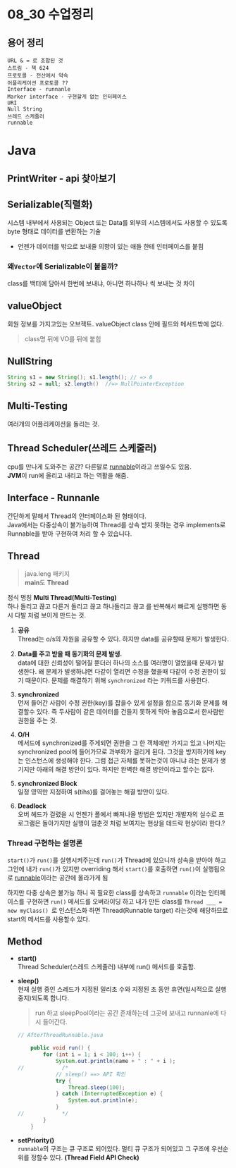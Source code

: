 08_30 수업정리
=======

## 용어 정리
    URL & = 로 조합된 것
    스트림 - 책 624
    프로토콜 - 전산에서 약속
    어플리케이션 프로토콜 ?? 
    Interface - runnanle
    Marker interface - 구현할게 없는 인터페이스 
    URI
    Null String
    쓰레드 스케줄러
    runnable
    
  

# Java 


## PrintWriter - api 찾아보기

## Serializable(직렬화)
시스템 내부에서 사용되는 Object 또는 Data를 외부의 시스템에서도 사용할 수 있도록 byte 형태로 데이터를 변환하는 기술  
- 언젠가 데이터를 밖으로 보내줄 의향이 있는 애들 한테 인터페이스를 붙힘

### 왜`Vector`에 **Serializable**이 붙을까?
class를 백터에 담아서 한번에 보내냐, 아니면 하나하나 씩 보내는 것 차이 

## valueObject
회원 정보를 가지고있는 오브젝트. valueObject class 안에 필드와 메서드밖에 없다.
> class명 뒤에 VO를 뒤에 붙힘

<!-- 
전산이란 시스템은 c:/a/b/zzz.txt 파일 시스템이라 함 
parent = c:/a/b/  까지
child = zzz.txt  -->

## NullString
```java 
String s1 = new String(); s1.length(); // => 0
String s2 = null; s2.length()  //=> NullPointerException
```

## Multi-Testing
여러개의 어플리케이션을 돌리는 것.

## Thread Scheduler(쓰레드 스케줄러)
cpu를 만나게 도와주는 공간? 다른말로 [runnable](#interface---runnanle)이라고 쓰일수도 있음.  
 **JVM**이 run에 올리고 내리고 하는 역활을 해줌.

## Interface - Runnanle
간단하게 말해서 Thread의 인터페이스화 된 형태이다.  
Java에서는 다중상속이 불가능하여 Thread를 상속 받지 못하는 경우 implements로 Runnable을 받아 구현하여 처리 할 수 있습니다.
## Thread 
> java.leng 패키지  
> **main**도 **Thread**  

정식 명칭 **Multi Thread(Multi-Testing)**  
하나 돌리고 끊고 다른거 돌리고 끊고 하나돌리고 끊고 를 반복해서 빠르게 실행하면 동시 다발 처럼 보이게 만드는 것.

  1. **공유**  
  Thread는 o/s의 자원을 공유할 수 있다. 하지만 data를 공유할때 문제가 발생한다.
  2. **Data를 주고 받을 때 동기화의 문제 발생.**  
  data에 대한 신뢰성이 떨어질 뿐더러 하나의 소스를 여러명이 열었을때 문제가 발생한다. 
  왜 문제가 발생하냐면 다같이 열리면 수정을 했을때 다같이 수정 권한이 있기 때문이다. 문제를 해결하기 위해 `synchronized` 라는 키워드를 사용한다. 
  
  3. **synchronized**   
    먼저 들어간 사람이 수정 권한(key)를 잡을수 있게 설정을 함으로 동기화 문제를 해결할수 있다. 즉 두사람이 같은 데이터를 건들지 못하게 막아 놓음으로서 한사람만 권한을 주는 것.  
    

  4. **O/H**  
    메서드에 synchronized를 주게되면 권한을 그 한 객체에만 가지고 있고 나머지는 synchronized pool에 들어가므로 과부화가 걸리게 된다. 그것을 방지하기에 key는 인스턴스에 생성해야 한다. 그럼 접근 자체를 못하는것이 아니냐 라는 문제가 생기지만 아래의 해결 방안이 있다. 하지만 완벽한 해결 방안이라고 할수는 없다. 
  5. **synchronized Block**    
    일정 영역만 지정하여 s(tihs)를 걸어놓는 해결 방안이 있다. 
  6. **Deadlock**  
    오버 헤드가 걸렸을 시 언젠가 폴에서 빠져나올 방법은 있지만 개발자의 실수로 프로그램은 돌아가지만 실행이 멈춘것 처럼 보여지는 현상을 데드락 현상이라 한다.?

### Thread 구현하는 설명론
`start()`가 `run()`를 실행시켜주는데 `run()`가 Thread에 있으니까 상속을 받아야 하고 그안에 내가 `run()`가 있지만 overriding 해서 `start()`를 호출하면 `run()`이 실행됨으로 [runnable](#interface---runnanle)이라는 공간에 올라가게 됨

하지만 다중 상속은 불가능 하니 꼭 필요한 class를 상속하고 `runnable` 이라는 인터페이스를 구현하면 `run()` 메서드를 오버라이딩 하고 
내가 만든 class를 `Thread ___ = new myClass() `로 인스턴스화 하면 
Thread(Runnable target) 라는것에 해당하므로 start의 메서드를 사용할수 있다.

## Method
  - **start()**  
  Thread Scheduler(스레드 스케줄러) 내부에 run() 메서드를 호출함.

  - **sleep()**  
  현재 실행 중인 스레드가 지정된 밀리초 수와 지정된 초 동안 휴면(일시적으로 실행 중지)되도록 합니다. 
    >run 하고  sleepPool이라는 공간 존재하는데 그곳에 보내고 runnanle에 다시 들어간다.  
    ```java
    // AfterThreadRunnable.java

        public void run() {
            for (int i = 1; i < 100; i++) {
                System.out.println(name + " : " + i );
    //            /*
                // sleep() ==> API 확인
                try {
                    Thread.sleep(100);
                } catch (InterruptedException e) {
                    System.out.println(e);
                }
    //            */
            }
        }
    ```
  - **setPriority()**   
    `runnable`의 구조는 큐 구조로 되어있다. 멀티 큐 구조가 되어있고 그 구조에 우선순위를 정할수 있다. **(Thread Field API Check)**
